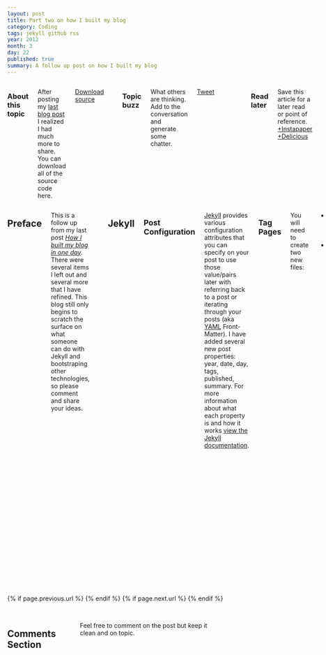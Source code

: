 ```yaml
---
layout: post
title: Part two on how I built my blog
category: Coding
tags: jekyll github rss
year: 2012
month: 3
day: 22
published: true
summary: A follow up post on how I built my blog
---
```


<div class="row">
	<div class="span3 columns">
	  <h3>About this topic</h3>
	  <p>After posting my <a href="http://erjjones.github.com/blog/How-I-built-my-blog-in-one-day/" title="Go to How I built my blog in one day">last blog post</a> I realized I had much more to share.  You can download all of the source code here.</p>	  
	  <p><a href="https://github.com/erjjones/erjjones.github.com/zipball/master" class="btn btn-info">Download source</a></p>
	  <br/>
	  <h3>Topic buzz</h3>
	  <p>What others are thinking. Add to the conversation and generate some chatter.</p>
	  <p><a href="https://twitter.com/share" class="twitter-share-button" data-via="erjjones">Tweet</a></p>
	  <p><g:plusone size="medium"></g:plusone></p>	  
	  <p><script type="text/javascript" src="http://www.reddit.com/buttonlite.js?i=2&styled=off&url=http://erjjones.github.com{{ page.url }}&newwindow=1"></script></p> 	  	  
	  <br/>
	  <h3>Read later</h3>
	  <p>Save this article for a later read or point of reference. <a href="http://www.instapaper.com/hello2?url=http://erjjones.github.com{{ page.url }}&title={{ page.title }}" title="Save {{ page.title }} to Instapaper" target="_blank">+Instapaper</a> <a href="http://www.delicious.com/save" title="Save {{ page.title }} to Delicious" onclick="window.open('http://www.delicious.com/save?v=5&noui&jump=close&url='+encodeURIComponent(location.href)+'&title='+encodeURIComponent(document.title), 'delicious','toolbar=no,width=550,height=550'); return false;">+Delicious</a></p>
	  <br/>
	  <h3>Hacker News Feed</h3>
	  <p><a href="http://news.ycombinator.com/item?id=3739242" target="_blank" title="Read what others are saying on news.ycombinator right now">Read what others are saying</a> on news.ycombinator.</p>
	  <br/>
	  <h3>Enjoy The Article?</h3>
	  <p><br/><a href="http://flattr.com/thing/589122/Eric-Jones" target="_blank"><img src="http://api.flattr.com/button/flattr-badge-large.png" alt="Flattr this" title="Flattr this" border="0" /></a></p>
	</div>	
	<div class="span9 columns">
	  <h2>Preface</h2>
	  <p>This is a follow up from my last post <a href="http://erjjones.github.com/blog/How-I-built-my-blog-in-one-day/" title="Go to How I built my blog in one day"><i>How I built my blog in one day</i></a>.  There were several items I left out and several more that I have refined.  This blog still only begins to scratch the surface on what someone can do with Jekyll and bootstraping other technologies, so please comment and share your ideas.</p>  	 	  
	  <hr>	  
	  <h2>Jekyll</h2>	  
	  <h2><small>Post Configuration</small></h2>
	  <p><a href="http://jekyllrb.com/" title="Go to Jekyll" target="_blank">Jekyll</a> provides various configuration attributes that you can specify on your post to use those value/pairs later with referring back to a post or iterating through your posts (aka <a href="http://yaml.org/" title="Go to YAML.org" target="_blank">YAML</a> Front-Matter).  I have added several new post properties: year, date, day, tags, published, summary.  For more information about what each property is and how it works <a href="https://github.com/mojombo/jekyll/wiki/YAML-Front-Matter" title="Go to the Jekyll docs" target="_blank">view the Jekyll documentation</a>.</p>
	  <script src="https://gist.github.com/2155346.js"> </script>
	  <h2><small>Tag Pages</small></h2>
	  <p>You will need to create two new files:</p>
	  <ul>
		<li><stron>tag_gen.rb</strong> - Create this in the _plugins folder</li>
		<li><stron>tag_index.html</strong> - Create this in the _layouts folder</li>
	  </ul>
	  <p><strong>tag_gen.rb</strong> is a Jekyll module that will create the static web pages that will list the posts affiliated with the tag.</p>	  
	  <script src="https://gist.github.com/2155135.js"></script>	  
	  <br/>
	  <p><strong>tag_index.html</strong> is a Jekyll layout that will display the posts on the tag page.</p>	  
	  <script src="https://gist.github.com/2155150.js"></script>
	  <br/>
	  <p><strong>Generate the tag pages</strong> - The Jekyll module tag_gen.rb will generate a "tags" folder in the "_site" directory.  The module will also generate subfolders for each tag listed on the posts.  If you add new tags you'll have to build again or stop and start your Jekyll server. For GitHub user pages you will want to copy the "tags" folder from the "_site" folder into the root folder inline with "_site".  See <a href="https://github.com/erjjones/erjjones.github.com" title="Go to https://github.com/erjjones/erjjones.github.com" target="_blank">my GitHub user page repo</a> layout to understand more.</p>	  
	  <h2><small>Tag Lists</small></h2>
	  <p>List all tags within your site.</p>	  
	  <ul>
		{% for tag in site.tags %}		
			<li><a href="/tags/{{ tag[0] }}">{{ tag[0] }}</a></li>
		{% endfor %}
	  </ul>
	  <script src="https://gist.github.com/2155275.js"></script>
	  <p>List all tags for a post.</p>	  
	  <p><small><i class="icon-tags"></i> {% for tag in page.tags %} <a href="/tags/{{ tag }}" title="View posts tagged with &quot;{{ tag }}&quot;"><u>{{ tag }}</u></a>  {% if forloop.last != true %} {% endif %} {% endfor %} </small></p>
	  <script src="https://gist.github.com/2155281.js"></script>	  
	  <hr>
	  <h2>Disqus</h2>
	  <h2><small>Issues fixed</small></h2>
	  <p>On my previous post I hadn't quite worked out all the bugs and I guess a developer never truely does.  However, the comment counts on the home page and the post never populated and I have figured out why.</p>
	  <ol>
		<li>In the script configuration I had forgotten to add the disqus_identifier and disqus_url.</li>
		<li>In the link I had forgotten to include the data-disqus-identifier and set it to the page url.</li>
	  </ol>
	  <script src="https://gist.github.com/2026102.js"> </script>
	  <hr>	  
	  <h2>RSS Feed</h2>
	  <p>Initially when using a GitHub user page I thought that I could use <code>https://github.com/erjjones.atom</code> to hook up my RSS feed on <a href="http://feedburner.google.com" title="Go to feedburner.google.com">feed burner</a>, but I had a hard time getting Feed Burner to register it.  I noticed on <a href="http://zachholman.com/" title="Go to Zach Holmans site">Zach Holman's</a> user page he had a <code>atom.xml</code> file and after further review you see that it is configured to register exactly what I needed to setup the RSS feed.  Save this file to the root directory of your site and then you can register something like <code>http://erjjones.github.com/atom.xml</code> to feed burner and now you have an RSS feed for your blog.</p>
	  <script src="https://gist.github.com/2026283.js"></script>
	  <hr>
	  <h2>README (.md)</h2>
	  <p>Save your README file to README.md.</p>
	  <script src="https://gist.github.com/2026341.js"></script>
	  <hr>
	  <h2>Other Tips</h2>
	  <ul>
		<li><strong>Google Analytics</strong> - Hook up <a href="http://www.google.com/analytics/" title="Go to Google Analytics" target="_blank">Google Analytics</a> you'll be amazed.</li>
		<li><strong>Favicon</strong> - Found a <a href="http://www.favicon.cc/" title="Go to favicon" target="_blank">quick and easy site</a> to generate a favicon.ico.</li>
		<li><strong>Flattr</strong> - <a href="http://flattr.com/" title="Go to flattr" target="_blank">Flattr</a> is Social Micro Payments, it is a way to support stuff you like on the web.</li>
		<li><strong>Hacker News Link</strong> - If you submit your article to <a href="http://news.ycombinator.com/" title="Go to Hacker News" target="_blank">Hacker News</a> put a link on your post to the article on Hacker News.</li>
	  </ul>
	  <hr>
	  <h2>In Conclusion</h2>
	  <p>Again, I hope this sparks you to try out GitHub, Jekyll, Twitter Bootstrap and other open source web resources.  I have just begun to scratch the surface here and this blog doesn't attempt to cover all of details but I would like to hear what other cool integrations people are doing on their blogs.</p>	  
	  <hr>
	</div>
</div> 

<div class="row">
	<div class="span3 columns">&nbsp;</div>
	<div class="span9 column">
			<p class="pull-right">{% if page.previous.url %} <a href="{{page.previous.url}}" title="Previous Post: {{page.previous.title}}"><i class="icon-chevron-left"></i></a> 	{% endif %}   {% if page.next.url %} 	<a href="{{page.next.url}}" title="Next Post: {{page.next.title}}"><i class="icon-chevron-right"></i></a> 	{% endif %} </p>  
	</div>
</div>

<div class="row">
	<div class="span3 columns">&nbsp;</div>
    <div class="span9 columns">    
		<h2>Comments Section</h2>
	    <p>Feel free to comment on the post but keep it clean and on topic.</p>	
		<div id="disqus_thread"></div>
		<script type="text/javascript">
			/* * * CONFIGURATION VARIABLES: EDIT BEFORE PASTING INTO YOUR WEBPAGE * * */
			var disqus_shortname = 'ericjones'; // required: replace example with your forum shortname
			var disqus_identifier = '{{ page.url }}';
			var disqus_url = 'http://erjjones.github.com{{ page.url }}';
			
			/* * * DON'T EDIT BELOW THIS LINE * * */
			(function() {
				var dsq = document.createElement('script'); dsq.type = 'text/javascript'; dsq.async = true;
				dsq.src = 'http://' + disqus_shortname + '.disqus.com/embed.js';
				(document.getElementsByTagName('head')[0] || document.getElementsByTagName('body')[0]).appendChild(dsq);
			})();
		</script>
		<noscript>Please enable JavaScript to view the <a href="http://disqus.com/?ref_noscript">comments powered by Disqus.</a></noscript>
		<a href="http://disqus.com" class="dsq-brlink">blog comments powered by <span class="logo-disqus">Disqus</span></a>
	</div>
</div>

<!-- Twitter -->
<script>!function(d,s,id){var js,fjs=d.getElementsByTagName(s)[0];if(!d.getElementById(id)){js=d.createElement(s);js.id=id;js.src="//platform.twitter.com/widgets.js";fjs.parentNode.insertBefore(js,fjs);}}(document,"script","twitter-wjs");</script>

<!-- Google + -->
<script type="text/javascript">
  (function() {
    var po = document.createElement('script'); po.type = 'text/javascript'; po.async = true;
    po.src = 'https://apis.google.com/js/plusone.js';
    var s = document.getElementsByTagName('script')[0]; s.parentNode.insertBefore(po, s);
  })();
</script>